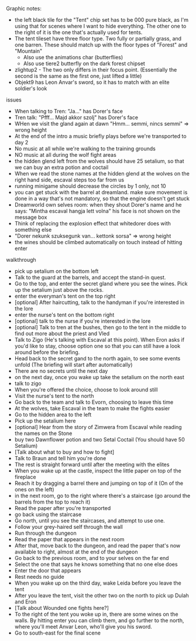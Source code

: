 Graphic notes:

- the left black tile for the "Tent" chip set has to be 000 pure black, as I'm using that for scenes where I want to hide everything. The other one to the right of it is the one that's actually used for tents.
- The tent tileset have three floor type. Two fully or partially grass, and one barren. These should match up with the floor types of "Forest" and "Mountain"
  - Also use the animations char (butterflies)
  - Also use tiere2 butterfly on the dark forest chipset
- zlightup2 - The two only differs in their focus point. (Essentially the second is the same as the first one, just lifted a little)
- Objekt9 has Leon Anvar's sword, so it has to match with an elite soldier's look

issues

- When talking to Tren: "Ja..." has Dorer's face
- Tren talk: "Pfff... Majd akkor szolj" has Dorer's face
- WHen we visit the gland again at dawn "Hmm... semmi, nincs semmi" => wrong height
- At the end of the intro a music briefly plays before we're transported to day 2
- No music at all while we're walking to the training grounds
- NO music at all during the wolf fight areas
- the hidden glend left from the wolves should have 25 setalium, so that we can buy an extra potion and coctail
- When we read the stone names at the hidden glend at the wolves on the right hand side, escaval steps too far from us
- running minigame should decrease the circles by 1 only, not 10
- you can get stuck with the barrel at dreamland. make sure movement is done in a way that's not mandatory, so that the engine doesn't get stuck
- Dreamworld own selves room: when they shout Dorer's name and he says: "Mintha escaval hangja lett volna" his face is not shown on the message box
- Think of replacing the explosion effect that whitedorer does with something else
- "Dorer nekunk szuksegunk van... kettonk sorsa" => wrong height
- the wines should be climbed automatically on touch instead of hitting enter

walkthrough

- pick up setalium on the bottom left
- Talk to the guard at the barrels, and accept the stand-in quest.
- Go to the top, and enter the secret gland where you see the wines. Pick up the setalium just above the rocks.
- enter the everyman's tent on the top right
- [optional] After haircutting, talk to the handyman if you're interested in the lore
- enter the nurse's tent on the bottom right
- [optional] talk to the nurse if you're interested in the lore
- [optional] Talk to tren at the bushes, then go to the tent in the middle to find out more about the priest and Vled
- Talk to Zigo (He's talking with Escaval at this point). When Eron asks if you'd like to stay, choose option one so that you can still have a look around before the briefing.
- Head back to the secret gand to the north again, to see some events unfold (The briefing will start after automatically)
- There are no secrets until the next day
- on the next day, once you wake up take the setalium on the north east
- talk to zigo
- When you're offered the choice, choose to look around still
- Visit the nurse's tent to the north
- Go back to the team and talk to Evorn, choosing to leave this time
- At the wolves, take Escaval in the team to make the fights easier
- Go to the hidden area to the left
- Pick up the setalium here
- [optional] Hear from the story of Zimwera from Escaval while reading the names on the Stone
- buy two Dawnflower potion and two Setal Coctail (You should have 50 Setalium)
- [Talk about what to buy and how to fight]
- Talk to Braun and tell him you're done
- The rest is straight forward until after the meeting with the elites
- When you wake up at the castle, inspect the little paper on top of the fireplace
- Reach it by dragging a barrel there and jumping on top of it (On of the ones on the left)
- in the next room, go to the right where there's a staircase (go around the barrels from the top to reach it)
- Read the paper after you're transported
- go back using the staircase
- Go north, until you see the staircases, and attempt to use one.
- Follow your grey-haired self through the wall
- Run through the dungeon
- Read the paper that appears in the next room
- After that, move back to the dungeon, and read the paper that's now available to right, almost at the end of the dungeon
- Go back to the previous room, and to your selves on the far end
- Select the one that says he knows something that no one else does
- Enter the door that appears
- Rest needs no guide
- When you wake up on the third day, wake Leida before you leave the tent
- After you leave the tent, visit the other two on the north to pick up Dulah and Eron
- [Talk about Wounded one fights here?]
- To the right of the tent you woke up in, there are some wines on the walls. By hitting enter you can climb them, and go further to the north, where you'll meet Anvar Leon, who'll give you his sword.
- Go to south-east for the final scene
